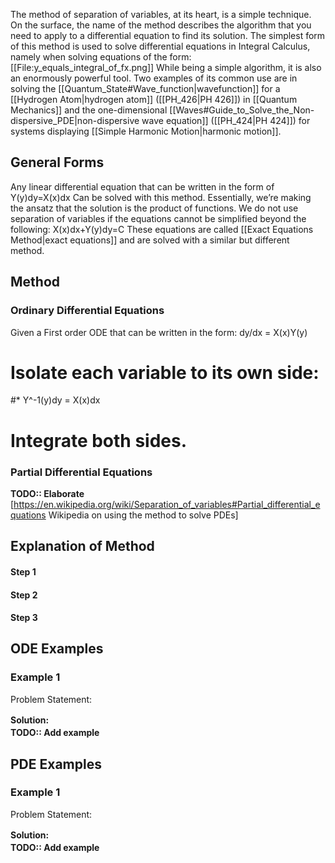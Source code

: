 The method of separation of variables, at its heart, is a simple technique. On the surface, the name of the method describes the algorithm that you need to apply to a differential equation to find its solution. The simplest form of this method is used to solve differential equations in Integral Calculus, namely when solving equations of the form:
  [[File:y_equals_integral_of_fx.png]]
While being a simple algorithm, it is also an enormously powerful tool. Two examples of its common use are in solving the [[Quantum_State#Wave_function|wavefunction]] for a [[Hydrogen Atom|hydrogen atom]] ([[PH_426|PH 426]]) in [[Quantum Mechanics]] and the one-dimensional [[Waves#Guide_to_Solve_the_Non-dispersive_PDE|non-dispersive wave equation]] ([[PH_424|PH 424]]) for systems displaying [[Simple Harmonic Motion|harmonic motion]].
## General Forms
Any linear differential equation that can be written in the form of
  Y(y)dy=X(x)dx
Can be solved with this method. Essentially, we’re making the ansatz that the solution is the product of functions. We do not use separation of variables if the equations cannot be simplified beyond the following:
  X(x)dx+Y(y)dy=C
These equations are called [[Exact Equations Method|exact equations]] and are solved with a similar but different method.

## Method
### Ordinary Differential Equations
Given a First order ODE that can be written in the form:
dy/dx = X(x)Y(y)
#  Isolate each variable to its own side:
#*  Y^-1(y)dy = X(x)dx
#  Integrate both sides.

### Partial Differential Equations
<strong>TODO:: Elaborate</strong>
[https://en.wikipedia.org/wiki/Separation_of_variables#Partial_differential_equations Wikipedia on using the method to solve PDEs]

## Explanation of Method
#### Step 1

#### Step 2

#### Step 3

## ODE Examples
### Example 1
Problem Statement:

<div class="toccolours mw-collapsible mw-collapsed" style="overflow:auto;">
<div style="font-weight:bold;line-height:1.6;">Solution:</div>
<div class="mw-collapsible-content">
<strong> TODO:: Add example </strong>
</div></div>

## PDE Examples
### Example 1
Problem Statement:

<div class="toccolours mw-collapsible mw-collapsed" style="overflow:auto;">
<div style="font-weight:bold;line-height:1.6;">Solution:</div>
<div class="mw-collapsible-content">
<strong> TODO:: Add example </strong>
</div></div>

